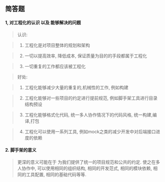 ## 简答题

#### 1, 对工程化的认识 以及 能够解决的问题

> 认识:

> 1. 工程化是对项目整体的规划和架构

> 2. 一切以提高效率, 降低成本, 保证质量为目的的手段都属于工程化

> 3. 一切重复的工作都应该被工程化

> 好处: 

> 1. 工程化能够减少大量的重复的,机械性的工作, 例如构建

> 2. 工程化能够对一些项目的约定进行提前规范, 例如脚手架工具进行目录结构预设

> 3. 工程化能够格式化代码, 统一多人协作情况下的代码风格, 统一构建,编译,打包

> 4. 工程化可以使用一系列工具, 例如mock之类的减少开发中对后端接口进度的依赖

#### 2. 脚手架的意义

> 更深的意义可能在于 为我们提供了统一的项目规范和公共的约定. 使之在多人协作中, 可以使用相同的组织结构, 相同的开发范式, 相同的模块依赖, 相同的工具配置, 相同的基础代码等等.